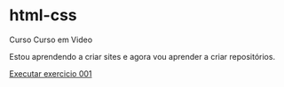# html-css
 Curso Curso em Video

Estou aprendendo a criar sites e agora vou aprender a criar repositórios.

<a href= "https://m4xx1mus.github.io/html-css/exercicios/ex001/index.html">Executar exercicio 001 </a>
